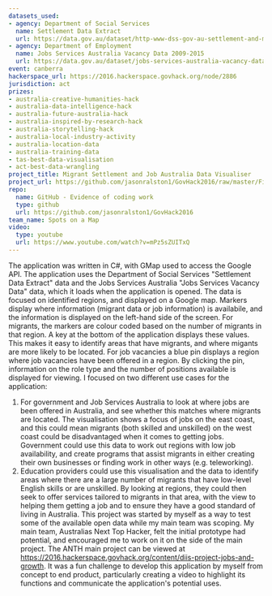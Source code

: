 ```yaml
---
datasets_used:
- agency: Department of Social Services
  name: Settlement Data Extract
  url: https://data.gov.au/dataset/http-www-dss-gov-au-settlement-and-multicultural-affairs-programs-policy-settlement-services
- agency: Department of Employment
  name: Jobs Services Australia Vacancy Data 2009-2015
  url: https://data.gov.au/dataset/jobs-services-australia-vacancy-data/resource/cd69ad9b-428b-46b2-9edc-368fdd4daea6
event: canberra
hackerspace_url: https://2016.hackerspace.govhack.org/node/2886
jurisdiction: act
prizes:
- australia-creative-humanities-hack
- australia-data-intelligence-hack
- australia-future-australia-hack
- australia-inspired-by-research-hack
- australia-storytelling-hack
- australia-local-industry-activity
- australia-location-data
- australia-training-data
- tas-best-data-visualisation
- act-best-data-wrangling
project_title: Migrant Settlement and Job Australia Data Visualiser
project_url: https://github.com/jasonralston1/GovHack2016/raw/master/FinalApplicationSubmission.zip
repo:
  name: GitHub - Evidence of coding work
  type: github
  url: https://github.com/jasonralston1/GovHack2016
team_name: Spots on a Map
video:
  type: youtube
  url: https://www.youtube.com/watch?v=mPz5sZUITxQ
---
```


The application was written in C#, with GMap used to access the Google API. The application uses the Department of Social Services "Settlement Data Extract" data and the Jobs Services Australia "Jobs Services Vacancy Data" data, which it loads when the application is opened.
The data is focused on identified regions, and displayed on a Google map. Markers display where information (migrant data or job information) is availabile, and the information is displayed on the left-hand side of the screen.
For migrants, the markers are colour coded based on the number of migrants in that region. A key at the bottom of the application displays these values. This makes it easy to identify areas that have migrants, and where migants are more likely to be located.
For job vacancies a blue pin displays a region where job vacancies have been offered in a region. By clicking the pin, information on the role type and the number of positions available is displayed for viewing.
I focused on two different use cases for the application:
1. For government and Job Services Australia to look at where jobs are been offered in Australia, and see whether this matches where migrants are located. The visualisation shows a focus of jobs on the east coast, and this could mean migrants (both skilled and unskilled) on the west coast could be disadvantaged when it comes to getting jobs. Government could use this data to work out regions with low job availability, and create programs that assist migrants in either creating their own businesses or finding work in other ways (e.g. teleworking).
2. Education providers could use this visualisation and the data to identify areas where there are a large number of migrants that have low-level English skills or are unskilled. By looking at regions, they could then seek to offer services tailored to migrants in that area, with the view to helping them getting a job and to ensure they have a good standard of living in Australia.
This project was started by myself as a way to test some of the available open data while my main team was scoping. My main team, Australias Next Top Hacker, felt the initial prototype had potential, and encouraged me to work on it on the side of the main project. The ANTH main project can be viewed at https://2016.hackerspace.govhack.org/content/diis-project-jobs-and-growth. It was a fun challenge to develop this application by myself from concept to end product, particularly creating a video to highlight its functions and communicate the application's potential uses.
